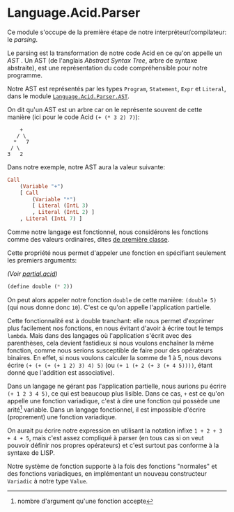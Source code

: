 Language.Acid.Parser
====================

Ce module s'occupe de la première étape de notre interpréteur/compilateur: le
*parsing*.

Le parsing est la transformation de notre code Acid en ce qu'on appelle un *AST*
. Un AST (de l'anglais *Abstract Syntax Tree*, arbre de syntaxe abstraite), est
une représentation du code compréhensible pour notre programme.

Notre AST est représentés par les types `Program`, `Statement`, `Expr` et
`Literal`, dans le module [`Language.Acid.Parser.AST`](AST.hs).

On dit qu'un AST est un arbre car on le représente souvent de cette manière
(ici pour le code Acid `(+ (* 3 2) 7)`):

```
    +
   / \
  *   7
 / \
3   2
```

Dans notre exemple, notre AST aura la valeur suivante:

```haskell
Call
	(Variable "+")
	[ Call
		(Variable "*")
		[ Literal (IntL 3)
		, Literal (IntL 2) ]
	, Literal (IntL 7) ]
```

Comme notre langage est fonctionnel, nous considérons les fonctions comme
des valeurs ordinaires, dites [de première classe](https://fr.wikipedia.org/wiki/Objet_de_premi%C3%A8re_classe).

Cette propriété nous permet d'appeler une fonction en spécifiant seulement les
premiers arguments:

*(Voir [partial.acid](../../../../../examples/partial.acid))*

```lisp
(define double (* 2))
```

On peut alors appeler notre fonction `double` de cette manière: `(double 5)`
(qui nous donne donc `10`). C'est ce qu'on appelle l'application partielle.

Cette fonctionnalité est à double tranchant: elle nous permet d'exprimer plus
facilement nos fonctions, en nous évitant d'avoir à écrire tout le temps
`lambda`. Mais dans des langages où l'application s'écrit avec des parenthèses,
cela devient fastidieux si nous voulons enchaîner la même fonction, comme nous
serions susceptible de faire pour des opérateurs binaires. En effet, si nous
voulons calculer la somme de 1 à 5, nous devons écrire
`(+ (+ (+ (+ 1 2) 3) 4) 5)` (ou `(+ 1 (+ 2 (+ 3 (+ 4 5))))`, étant donné que
l'addition est associative).

Dans un langage ne gérant pas l'application partielle, nous aurions pu écrire
`(+ 1 2 3 4 5)`, ce qui est beaucoup plus lisible. Dans ce cas, `+` est ce qu'on
appelle une fonction variadique, c'est à dire une fonction qui possède une
arité[^déf_arité] variable. Dans un langage fonctionnel, il est impossible
d'écrire (proprement) une fonction variadique.

On aurait pu écrire notre expression en utilisant la notation infixe
`1 + 2 + 3 + 4 + 5`, mais c'est assez compliqué à parser (en tous cas si on veut
pouvoir définir nos propres opérateurs) et c'est surtout pas conforme à la
syntaxe de LISP.

Notre système de fonction supporte à la fois des fonctions "normales" et des
fonctions variadiques, en implémentant un nouveau constructeur `Variadic` à
notre type `Value`.

[^déf_arité]: nombre d'argument qu'une fonction accepte
